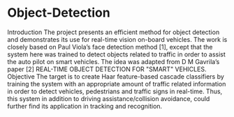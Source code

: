 # Object-Detection
Introduction The project presents an efficient method for object detection and demonstrates its use for real-time vision on-board vehicles. The work is closely based on Paul Viola’s face detection method [1], except that the system here was trained to detect objects related to traffic in order to assist the auto pilot on smart vehicles. The idea was adapted from D M Gavrila’s paper [2] REAL-TIME OBJECT DETECTION FOR "SMART" VEHICLES. Objective The target is to create Haar feature-based cascade classifiers by training the system with an appropriate amount of traffic related information in order to detect vehicles, pedestrians and traffic signs in real-time. Thus, this system in addition to driving assistance/collision avoidance, could further find its application in tracking and recognition.
